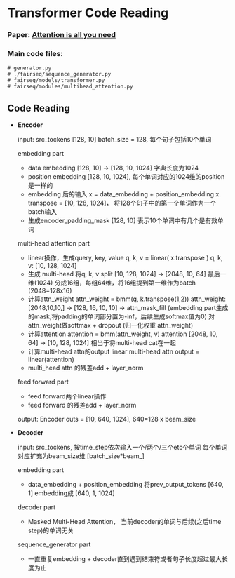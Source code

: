 # Transformer Code Reading 

### Paper: [Attention is all you need](https://arxiv.org/pdf/1706.03762.pdf)
### Main code files:
```
# generator.py
# ./fairseq/sequence_generator.py
# fairseq/models/transformer.py
# fairseq/modules/multihead_attention.py
```
## Code Reading 

- **Encoder**

    input: src_tockens [128, 10]
    batch_size = 128, 每个句子包括10个单词

    embedding part
    - data embedding
      [128, 10]  -> [128, 10, 1024] 字典长度为1024
    - position embedding
      [128, 10, 1024], 每个单词对应的1024维的position是一样的
    - embedding 后的输入
      x = data_embedding + position_embedding
      x. transpose = [10, 128, 1024]， 将128个句子中的第一个单词作为一个batch输入
    - 生成encoder_padding_mask
      [128, 10] 表示10个单词中有几个是有效单词

    multi-head attention part
    - linear操作，生成query, key, value
      q, k, v = linear( x.transpose )
      q, k, v: [10, 128, 1024]
    - 生成 multi-head
      将q, k, v split  [10, 128, 1024] -> [2048, 10, 64]
      最后一维(1024) 分成16组，每组64维，将16组提到第一维作为batch (2048=128x16)
    - 计算attn_weight
      attn_weight = bmm(q, k.transpose(1,2))
      attn_weight:  [2048,10,10,] -> [128, 16, 10, 10] -> attn_mask_fill 
      (embedding part生成的mask,将padding的单词部分置为-inf，后续生成softmax值为0)
      对attn_weight做softmax + dropout (归一化权重 attn_weight)
    - 计算attention
      attention = bmm(attn_weight, v)
      attention [2048, 10, 64] -> [10, 128, 1024] 相当于将multi-head cat在一起
    - 计算multi-head attn的output linear
      multi-head attn output = linear(attention)
    - multi_head attn 的残差add + layer_norm
    
    feed forward part
    - feed forward两个linear操作
    - feed forward 的残差add + layer_norm

    output: Encoder outs = [10, 640, 1024], 640=128 x beam_size


- **Decoder**

    input: src_tockens, 按time_step依次输入一个/两个/三个etc个单词
           每个单词对应扩充为beam_size维 [batch_size*beam_]

    embedding part
    - data_embedding + position_embedding
      将prev_output_tokens [640, 1] embedding成 [640, 1, 1024]

    decoder part
    - Masked Multi-Head Attention， 当前decoder的单词与后续(之后time step)的单词无关

    sequence_generator part
    - 一直重复embedding + decoder直到遇到结束符或者句子长度超过最大长度为止

